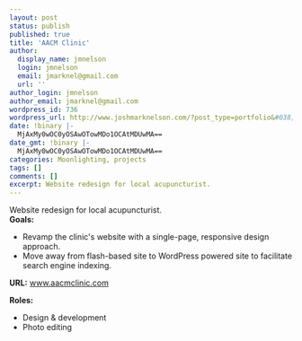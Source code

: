```yaml
---
layout: post
status: publish
published: true
title: 'AACM Clinic'
author:
  display_name: jmnelson
  login: jmnelson
  email: jmarknel@gmail.com
  url: ''
author_login: jmnelson
author_email: jmarknel@gmail.com
wordpress_id: 736
wordpress_url: http://www.joshmarknelson.com/?post_type=portfolio&#038;p=736
date: !binary |-
  MjAxMy0wOC0yOSAwOTowMDo1OCAtMDUwMA==
date_gmt: !binary |-
  MjAxMy0wOC0yOSAwOTowMDo1OCAtMDUwMA==
categories: Moonlighting, projects
tags: []
comments: []
excerpt: Website redesign for local acupuncturist.
---
```

<p>Website redesign for local acupuncturist.<br />
<strong>Goals:</strong> </p>
<ul>
<li>Revamp the clinic's website with a single-page, responsive design approach.</li>
<li>Move away from flash-based site to WordPress powered site to facilitate search engine indexing.</li>
</ul>
<p><strong>URL:</strong> <a href="http://www.aacmclinic.com">www.aacmclinic.com</a></p>
<p><strong>Roles:</strong></p>
<ul>
<li>Design &amp; development</li>
<li>Photo editing</li>
</ul>
<p>&nbsp;</p>
